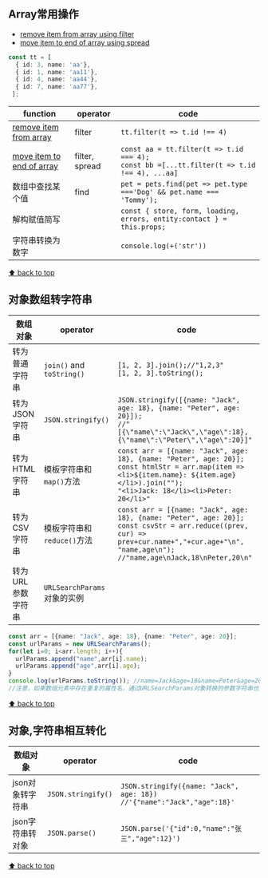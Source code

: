 ## Array常用操作

- [remove item from array using filter](#remove-item-from-array-using-filter)
- [move item to end of array using spread](#move-item-to-end-of-array-using-spread)

```ts
const tt = [
  { id: 3, name: 'aa'},
  { id: 1, name: 'aa11'},
  { id: 4, name: 'aa44'},
  { id: 7, name: 'aa77'},
 ];
```

|function|operator|code|
|---|---|---|
|[remove item from array]((#1-remove-item-from-array-using-filter))|filter|`tt.filter(t => t.id !== 4)`|
|[move item to end of array](#2-move-item-to-end-of-array-using-spread)|filter, spread|`const aa = tt.filter(t => t.id === 4);`<br>`const bb =[...tt.filter(t => t.id !== 4), ...aa]`|
|数组中查找某个值|find|`pet = pets.find(pet => pet.type ==='Dog' && pet.name === 'Tommy');`|
|解构赋值简写||`const { store, form, loading, errors, entity:contact } = this.props;`|
|字符串转换为数字||`console.log(+('str'))`|

[⬆ back to top](#top)

## 对象数组转字符串

|数组对象|operator|code|
|---|---|---|
|转为普通字符串|`join()` and `toString()`|`[1, 2, 3].join();//"1,2,3" `<br>`[1, 2, 3].toString();`|
|转为JSON字符串|`JSON.stringify()`|`JSON.stringify([{name: "Jack", age: 18}, {name: "Peter", age: 20}]);`<br>`//"[{\"name\":\"Jack\",\"age\":18},{\"name\":\"Peter\",\"age\":20}]" `|
|转为HTML字符串|模板字符串和`map()`方法|`const arr = [{name: "Jack", age: 18}, {name: "Peter", age: 20}];`<br>`const htmlStr = arr.map(item => <li>${item.name}: ${item.age}</li>).join("");`<br>`"<li>Jack: 18</li><li>Peter: 20</li>"`|
|转为CSV字符串|模板字符串和`reduce()`方法|`const arr = [{name: "Jack", age: 18}, {name: "Peter", age: 20}];`<br>`const csvStr = arr.reduce((prev, cur) => prev+cur.name+","+cur.age+"\n", "name,age\n");`<br>`//"name,age\nJack,18\nPeter,20\n"`|
|转为URL参数字符串|`URLSearchParams`对象的实例||

```ts
const arr = [{name: "Jack", age: 18}, {name: "Peter", age: 20}];
const urlParams = new URLSearchParams();
for(let i=0; i<arr.length; i++){
  urlParams.append("name",arr[i].name);
  urlParams.append("age",arr[i].age);
}
console.log(urlParams.toString()); //name=Jack&age=18&name=Peter&age=20
//注意，如果数组元素中存在重复的属性名，通过URLSearchParams对象转换的参数字符串也会重复，需要根据实际需求进行处理
```

[⬆ back to top](#top)

## 对象,字符串相互转化

|数组对象|operator|code|
|---|---|---|
|json对象转字符串|`JSON.stringify()`|`JSON.stringify({name: "Jack", age: 18})`<br>`//'{"name":"Jack","age":18}'`|
|json字符串转对象|`JSON.parse()`|`JSON.parse('{"id":0,"name":"张三","age":12}')`|

[⬆ back to top](#top)

